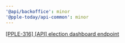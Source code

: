 ```yaml
---
'@api/backoffice': minor
'@pple-today/api-common': minor
---
```


[[PPLE-316] [API] election dashboard endpoint](https://linear.app/snts/issue/PPLE-316/api-election-dashboard-endpoint)
